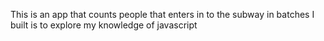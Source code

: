 This is an app that counts people that enters in to the subway in batches
I built is to explore my knowledge of javascript
